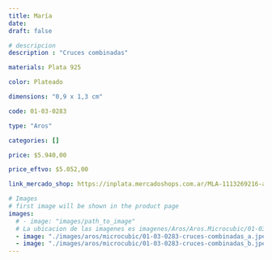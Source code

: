 ```yaml
---
title: María
date: 
draft: false

# descripcion
description : "Cruces combinadas"

materials: Plata 925

color: Plateado

dimensions: "0,9 x 1,3 cm"

code: 01-03-0283

type: "Aros"

categories: []

price: $5.940,00

price_eftvo: $5.052,00

link_mercado_shop: https://inplata.mercadoshops.com.ar/MLA-1113269216-aros-cruces-en-plata-925-y-cristal-maría-comunión-_JM

# Images
# first image will be shown in the product page
images:
  # - image: "images/path_to_image"
  # La ubicacion de las imagenes es imagenes/Aros/Aros.Microcubic/01-03-0283-maria
  - image: "./images/aros/microcubic/01-03-0283-cruces-combinadas_a.jpeg"
  - image: "./images/aros/microcubic/01-03-0283-cruces-combinadas_b.jpeg"
---
```

